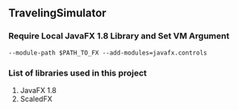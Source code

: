 ## TravelingSimulator

### Require Local JavaFX 1.8 Library and Set VM Argument
```
--module-path $PATH_TO_FX --add-modules=javafx.controls
```

### List of libraries used in this project
1. JavaFX 1.8
2. ScaledFX

